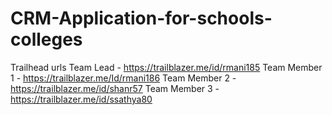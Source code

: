 # CRM-Application-for-schools-colleges

Trailhead urls
Team Lead - https://trailblazer.me/id/rmani185
Team Member 1 - https://trailblazer.me/Id/rmani186
Team Member 2 - https://trailblazer.me/id/shanr57
Team Member 3 - https://trailblazer.me/id/ssathya80
